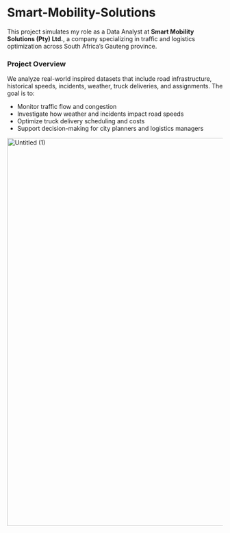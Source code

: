 # Smart-Mobility-Solutions
This project simulates my role as a Data Analyst at **Smart Mobility Solutions (Pty) Ltd.**, a company specializing in traffic and logistics optimization across South Africa’s Gauteng province.

### Project Overview
We analyze real-world inspired datasets that include road infrastructure, historical speeds, incidents, weather, truck deliveries, and assignments. The goal is to:
- Monitor traffic flow and congestion
- Investigate how weather and incidents impact road speeds
- Optimize truck delivery scheduling and costs
- Support decision-making for city planners and logistics managers

<img width="1369" height="906" alt="Untitled (1)" src="https://github.com/user-attachments/assets/42823d3f-17e2-4ced-8df6-6985e3981e0c" />

